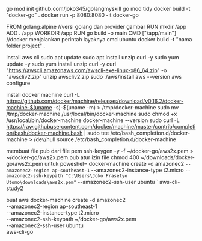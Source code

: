 go mod init github.com/joko345/golangmyskill
go mod tidy
docker build -t "docker-go" .
docker run -p 8080:8080 -it docker-go

FROM golang:alpine //versi golang dan provider gambar
RUN mkdir /app
ADD . /app
WORKDIR /app
RUN go build -o main
CMD ["/app/main"]
//docker menjalankan perintah layaknya cmd ubuntu
docker build -t "nama folder project" .


install aws cli
sudo apt update
sudo apt install unzip curl -y
sudo yum update -y
sudo yum install unzip curl -y
curl "https://awscli.amazonaws.com/awscli-exe-linux-x86_64.zip" -o "awscliv2.zip"
unzip awscliv2.zip
sudo ./aws/install
aws --version
aws configure


install docker machine
curl -L https://github.com/docker/machine/releases/download/v0.16.2/docker-machine-$(uname -s)-$(uname -m) > /tmp/docker-machine
sudo mv /tmp/docker-machine /usr/local/bin/docker-machine
sudo chmod +x /usr/local/bin/docker-machine
docker-machine --version
sudo curl -L https://raw.githubusercontent.com/docker/machine/master/contrib/completion/bash/docker-machine.bash | sudo tee /etc/bash_completion.d/docker-machine > /dev/null
source /etc/bash_completion.d/docker-machine

membuat file pub dari file pem
ssh-keygen -y -f ~/docker-go/aws2x.pem > ~/docker-go/aws2x.pem.pub
atur izin file 
chmod 400 ~/downloads/docker-go/aws2x.pem
untuk poweshel=
docker-machine create -d amazonec2 `
--amazonec2-region ap-southeast-1 `
--amazonec2-instance-type t2.micro `
--amazonec2-ssh-keypath "C:\Users\Joko Prasetyo Utomo\downloads\aws2x.pem" `
--amazonec2-ssh-user ubuntu `
aws-cli-study2



buat aws
docker-machine create -d amazonec2 \
--amazonec2-region ap-southeast-1 \
--amazonec2-instance-type t2.micro \
--amazonec2-ssh-keypath ~/docker-go/aws2x.pem \
--amazonec2-ssh-user ubuntu \
aws-cli-go
